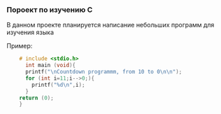 ### Пороект по изучению C
В данном проекте планируется написание небольших программ для изучения языка

Пример:

``` Cpp    
    # include <stdio.h>
      int main (void){
      printf("\nCountdown programmm, from 10 to 0\n\n");
      for (int i=11;i-->0;){
        printf("%d\n",i);
      }
    return (0);
    }
```
